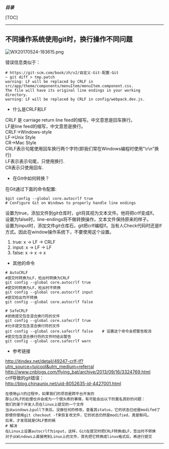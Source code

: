 ***目录*** 

[TOC]

--------------------------
##  不同操作系统使用git时，换行操作不同问题     
![WX20170524-183615.png](https://bitbucket.org/repo/oE6yEX/images/2142324664-WX20170524-183615.png)     

错误信息类似于：   
```
# https://git-scm.com/book/zh/v2/自定义-Git-配置-Git
~ git diff > tmp.patch
warning: LF will be replaced by CRLF in src/app/theme/components/menuItem/menuItem.component.css.
The file will have its original line endings in your working directory.
warning: LF will be replaced by CRLF in config/webpack.dev.js.

```

*  什么是CRLF和LF    

CRLF 是 carriage return line feed的缩写。中文意思是回车换行。      
LF是line feed的缩写，中文意思是换行。      
CRLF->Windows-style       
LF->Unix Style       
CR->Mac Style       
CRLF表示句尾使用回车换行两个字符(即我们常在Windows编程时使用"\r\n"换行)      
LF表示表示句尾，只使用换行.        
CR表示只使用回车.        

* 在Git中如何转换？     

在Git通过下面的命令配置:      
```
$git config --global core.autocrlf true
# Configure Git on Windows to properly handle line endings
```    
设置为true，添加文件到git仓库时，git将其视为文本文件。他将把crlf变成lf。      
设置为false时，line-endings将不做转换操作。文本文件保持原来的样子。      
设置为input时，添加文件git仓库石，git把crlf编程lf。当有人Check代码时还是lf方式。因此在window操作系统下，不要使用这个设置。      
1) true:             x -> LF -> CRLF         
2) input:            x -> LF -> LF            
3) false:            x -> x -> x         

*  其他的命令     

```
# AutoCRLF
#提交时转换为LF，检出时转换为CRLF
git config --global core.autocrlf true   
#提交时转换为LF，检出时不转换
git config --global core.autocrlf input   
#提交检出均不转换
git config --global core.autocrlf false

# SafeCRLF
#拒绝提交包含混合换行符的文件
git config --global core.safecrlf true   
#允许提交包含混合换行符的文件
git config --global core.safecrlf false    # 设置这个命令会把警告取消
#提交包含混合换行符的文件时给出警告
git config --global core.safecrlf warn

```  

* 参考链接    

http://itindex.net/detail/49247-crlf-lf?utm_source=tuicool&utm_medium=referral       
http://www.cnblogs.com/flying_bat/archive/2013/09/16/3324769.html         
crlf导致的git错误：      
http://blog.chinaunix.net/uid-8052635-id-4427001.html
```
在使用git的过程中，如果我们的项目是跨平台开发的
那么CRLF的处理也许会成为一个很头疼的事情，有可能会出以下的莫名其妙的问题：
我们的某个开发人员在linux上提交的一个文件
当从windows上pull下来后，没做任何的修改，查看其status，它的状态已经是modifed了
即使你使用git checkout -f来恢复改文件，它的状态仍然是modified，真是郁闷…
后来，才发现就是CRLF惹的祸  
# 解决  
在Linux上设置autocrlf为input，这样，Git在提交时把CRLF转换成LF，签出时不转换
对于从Windows上直接拷到Linux上的文件，首先把它转换成linux格式后，再进行提交

```

-------------